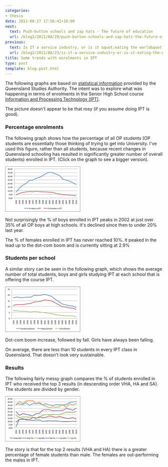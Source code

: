 ```yaml
---
categories:
- thesis
date: 2011-08-27 17:56:41+10:00
next:
  text: Push-button schools and zap hats - The future of education
  url: /blog2/2011/08/29/push-button-schools-and-zap-hats-the-future-of-education/
previous:
  text: Is IT a service industry, or is it &quot;eating the world&quot;?
  url: /blog2/2011/08/23/is-it-a-service-industry-or-is-it-eating-the-world/
title: Some trends with enrolments in IPT
type: post
template: blog-post.html
---
```

The following graphs are based on [statistical information](http://www.qsa.qld.edu.au/617.html) provided by the Queensland Studies Authority. The intent was to explore what was happening in terms of enrolments in the Senior High School course [Information and Processing Technology (IPT)](http://www.qsa.qld.edu.au/11678.html).

The picture doesn't appear to be that rosy (if you assume doing IPT is good).

### Percentage enrolments

The following graph shows how the percentage of all OP students (OP students are essentially those thinking of trying to get into University. I've used this figure, rather than all students, because recent changes in Queensland schooling has resulted in significantly greater number of overall students) enrolled in IPT. (Click on the graph to see a bigger version).

[![Percentage of gender enrolments](images/6085062264_3d2065e8ac_m.jpg)](http://www.flickr.com/photos/david_jones/6085062264/)

Not surprisingly the % of boys enrolled in IPT peaks in 2002 at just over 35% of all OP boys at high schools. It's declined since then to under 20% last year.

The % of females enrolled in IPT has never reached 10%. It peaked in the lead up to the dot-com boom and is currently sitting at 2.9%

### Students per school

A similar story can be seen in the following graph, which shows the average number of total students, boys and girls studying IPT at each school that is offering the course IPT.

[![# of IPT students per school](images/schools.jpg)](http://www.flickr.com/photos/david_jones/6084808406/)

Dot-com boom increase, followed by fall. Girls have always been falling.

On average, there are less than 10 students in every IPT class in Queensland. That doesn't look very sustainable.

### Results

The following fairly messy graph compares the % of students enrolled in IPT who received the top 3 results (in descending order VHA, HA and SA). The students are divided by gender.

[![Gender-based comparison of results](images/6085062366_c0dea5c1ff_m.jpg)](http://www.flickr.com/photos/david_jones/6085062366/ "Gender-based comparison of results by David T Jones, on Flickr")

The story is that for the top 2 results (VHA and HA) there is a greater percentage of female students than male. The females are out-performing the males in IPT.